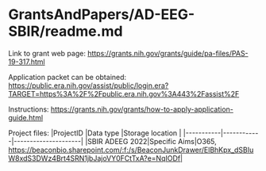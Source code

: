 # GrantsAndPapers/AD-EEG-SBIR/readme.md

Link to grant web page:
https://grants.nih.gov/grants/guide/pa-files/PAS-19-317.html

Application packet can be obtained:
https://public.era.nih.gov/assist/public/login.era?TARGET=https%3A%2F%2Fpublic.era.nih.gov%3A443%2Fassist%2F

Instructions:
https://grants.nih.gov/grants/how-to-apply-application-guide.html

Project files:
|ProjectID   |Data type   |Storage location     |
|-----------|------------|---------------------|
|SBIR ADEEG 2022|Specific Aims|O365, https://beaconbio.sharepoint.com/:f:/s/BeaconJunkDrawer/ElBhKpx_dSBIuW8xdS3DWz4Brt4SRN1jbJajoVY0FCtTxA?e=NqIODf|
